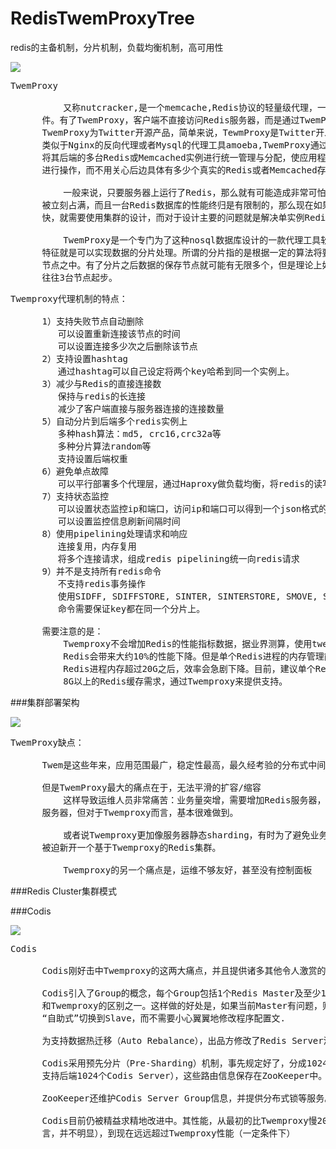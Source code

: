 # RedisTwemProxyTree
redis的主备机制，分片机制，负载均衡机制，高可用性


![](https://i.imgur.com/7uhECaJ.png)

<pre>
TwemProxy

          又称nutcracker,是一个memcache,Redis协议的轻量级代理，一个用于sharding的中间
      件。有了TwemProxy，客户端不直接访问Redis服务器，而是通过TwemProxy代理中间件直接访问。
      TwemProxy为Twitter开源产品，简单来说，TewmProxy是Twitter开发的一个Redis代理Proxy,
      类似于Nginx的反向代理或者Mysql的代理工具amoeba,TwemProxy通过引入一个代理层，可以
      将其后端的多台Redis或Memcached实例进行统一管理与分配，使应用程序只需要在TwemProxy上
      进行操作，而不用关心后边具体有多少个真实的Redis或者Memcached存储。

          一般来说，只要服务器上运行了Redis，那么就有可能造成非常可怕的局面：服务器的内存将
      被立刻占满，而且一台Redis数据库的性能终归是有限制的，那么现在如果要求保证用户的执行速度
      快，就需要使用集群的设计，而对于设计主要的问题就是解决单实例Redis的性能问题。

          TwemProxy是一个专门为了这种nosql数据库设计的一款代理工具软件，这个工具软件最大的
      特征就是可以实现数据的分片处理。所谓的分片指的是根据一定的算法将要保存的数据保存到不同的
      节点之中。有了分片之后数据的保存节点就可能有无限多个，但是理论上如果要真进行集群的搭建，
      往往3台节点起步。
</pre>

<pre>
Twemproxy代理机制的特点：

      1）支持失败节点自动删除
         可以设置重新连接该节点的时间
         可以设置连接多少次之后删除该节点
      2）支持设置hashtag
         通过hashtag可以自己设定将两个key哈希到同一个实例上。
      3）减少与Redis的直接连接数
         保持与redis的长连接
         减少了客户端直接与服务器连接的连接数量
      5）自动分片到后端多个redis实例上
         多种hash算法：md5, crc16,crc32a等
         多种分片算法random等
         支持设置后端权重
      6）避免单点故障
         可以平行部署多个代理层，通过Haproxy做负载均衡，将redis的读写分散到多个twemproxy上。
      7）支持状态监控
         可以设置状态监控ip和端口，访问ip和端口可以得到一个json格式的状态信息
         可以设置监控信息刷新间隔时间
      8）使用pipelining处理请求和响应
         连接复用，内存复用
         将多个连接请求，组成redis pipelining统一向redis请求
      9）并不是支持所有redis命令
         不支持redis事务操作
         使用SIDFF, SDIFFSTORE, SINTER, SINTERSTORE, SMOVE, SUNION and SUNIONSTORE
         命令需要保证key都在同一个分片上。

      需要注意的是：
          Twemproxy不会增加Redis的性能指标数据，据业界测算，使用twemproxy相比直接使用
          Redis会带来大约10%的性能下降。但是单个Redis进程的内存管理能力有限。据测算，单个
          Redis进程内存超过20G之后，效率会急剧下降。目前，建议单个Redis最好配置在8G以内；
          8G以上的Redis缓存需求，通过Twemproxy来提供支持。
</pre>

###集群部署架构

![](https://i.imgur.com/q1sDZDa.png)

<pre>
TwemProxy缺点：

      Twem是这些年来，应用范围最广，稳定性最高，最久经考验的分布式中间件。

      但是TwemProxy最大的痛点在于，无法平滑的扩容/缩容
          这样导致运维人员非常痛苦：业务量突增，需要增加Redis服务器，业务量萎缩，需要减少Redis
      服务器，但对于Twemproxy而言，基本很难做到。

          或者说Twemproxy更加像服务器静态sharding，有时为了避免业务量突增导致的扩容需求，甚至
      被迫新开一个基于Twemproxy的Redis集群。

          Twemproxy的另一个痛点是，运维不够友好，甚至没有控制面板
</pre>


###Redis Cluster集群模式


###Codis

![](https://i.imgur.com/wsd4hZw.png)

<pre>
Codis
   
      Codis刚好击中Twemproxy的这两大痛点，并且提供诸多其他令人激赏的特性。

      Codis引入了Group的概念，每个Group包括1个Redis Master及至少1个Redis Slave，这是
      和Twemproxy的区别之一。这样做的好处是，如果当前Master有问题，则运维人员可通过Dashboard
      “自助式”切换到Slave，而不需要小心翼翼地修改程序配置文.

      为支持数据热迁移（Auto Rebalance），出品方修改了Redis Server源码，并称之为Codis Server。
  
      Codis采用预先分片（Pre-Sharding）机制，事先规定好了，分成1024个slots（也就是说，最多能
      支持后端1024个Codis Server），这些路由信息保存在ZooKeeper中。

      ZooKeeper还维护Codis Server Group信息，并提供分布式锁等服务。

      Codis目前仍被精益求精地改进中。其性能，从最初的比Twemproxy慢20%（虽然这对于内存型应用而
      言，并不明显），到现在远远超过Twemproxy性能（一定条件下）
</pre>